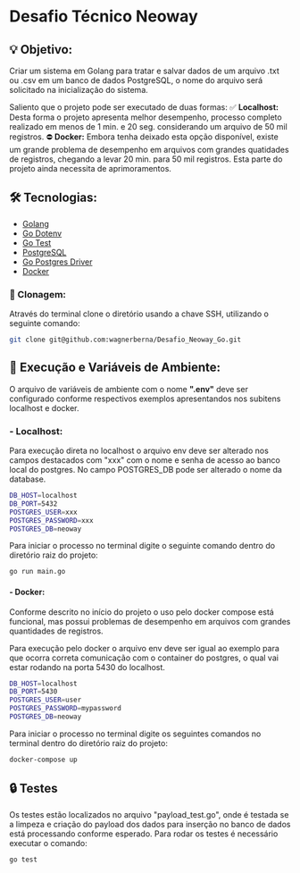 # Desafio Técnico Neoway

## 💡 Objetivo:
Criar um sistema em Golang para tratar e salvar dados de um arquivo .txt ou .csv em um banco de dados PostgreSQL, o nome do arquivo será solicitado na inicialização do sistema.

Saliento que o projeto pode ser executado de duas formas:
✅ **Localhost:** Desta forma o projeto apresenta melhor desempenho, processo completo realizado em menos de 1 min. e 20 seg. considerando um arquivo de 50 mil registros.
⛔ **Docker:** Embora tenha deixado esta opção disponível, existe um grande problema de desempenho em arquivos com grandes quatidades de registros, chegando a levar 20 min. para 50 mil registros. 
Esta parte do projeto ainda necessita de aprimoramentos. 

## 🛠 Tecnologias:
- [Golang](https://go.dev/)
- [Go Dotenv](https://github.com/joho/godotenv)
- [Go Test](https://go.dev/doc/tutorial/add-a-test)
- [PostgreSQL](https://www.postgresql.org/)
- [Go Postgres Driver](https://github.com/lib/pq)
- [Docker](https://www.docker.com/)

### 🔎 Clonagem:
Através do terminal clone o diretório usando a chave SSH, utilizando o seguinte comando:
```bash
git clone git@github.com:wagnerberna/Desafio_Neoway_Go.git
```
## 📌 Execução e Variáveis de Ambiente:
O arquivo de variáveis de ambiente com o nome **".env"** deve ser configurado conforme respectivos exemplos apresentandos nos subitens localhost e docker.

### - Localhost:
Para execução direta no localhost o arquivo env deve ser alterado nos campos destacados com "xxx" com o nome e senha de acesso ao banco local do postgres.
No campo POSTGRES_DB pode ser alterado o nome da database.
```bash
DB_HOST=localhost
DB_PORT=5432
POSTGRES_USER=xxx
POSTGRES_PASSWORD=xxx
POSTGRES_DB=neoway
```

Para iniciar o processo no terminal digite o seguinte comando dentro do diretório raiz do projeto:
```bash
go run main.go
```
#### - Docker:
Conforme descrito no início do projeto o uso pelo docker compose está funcional, mas possui problemas de desempenho em arquivos com grandes quantidades de registros.

Para execução pelo docker o arquivo env deve ser igual ao exemplo para que ocorra correta comunicação com o container do postgres, o qual vai estar rodando na porta 5430 do localhost.

```bash
DB_HOST=localhost
DB_PORT=5430
POSTGRES_USER=user
POSTGRES_PASSWORD=mypassword
POSTGRES_DB=neoway
```

Para iniciar o processo no terminal digite os seguintes comandos no terminal dentro do diretório raiz do projeto:
```bash
docker-compose up
```

## 🔒  Testes
Os testes estão localizados no arquivo "payload_test.go", onde é testada se a limpeza e criação do payload dos dados para inserção no banco de dados está processando conforme esperado.
Para rodar os testes é necessário executar o comando:
```bash
go test
```
